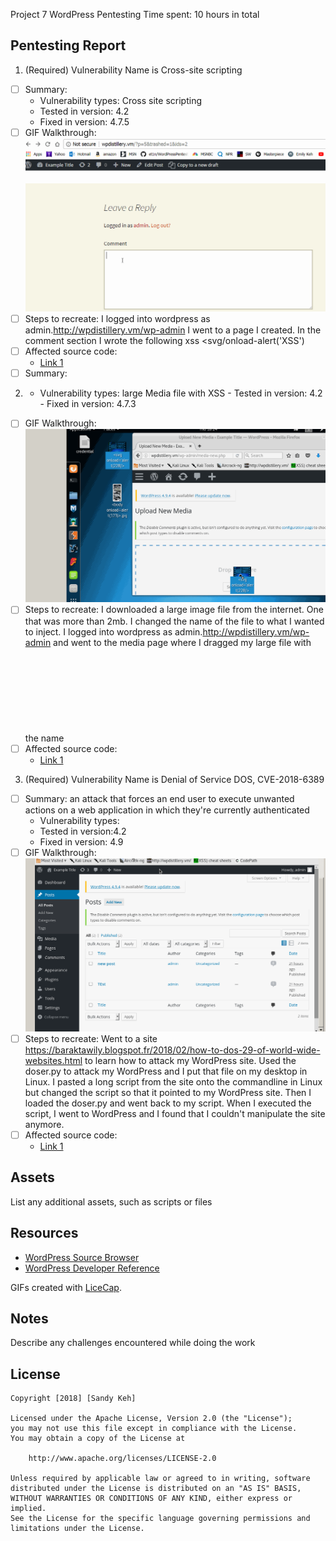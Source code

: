 Project 7 WordPress Pentesting
Time spent: 10 hours in total

## Pentesting Report

1. (Required) Vulnerability Name is Cross-site scripting
  - [ ] Summary: 
    - Vulnerability types:  Cross site scripting
    - Tested in version: 4.2
    - Fixed in version: 4.7.5
  - [ ] GIF Walkthrough: <img src='Week 7xss.gif'/>
  - [ ] Steps to recreate: 
 I logged into wordpress as admin.http://wpdistillery.vm/wp-admin
  I went to a page I created.  In the comment section I wrote the following xss <svg/onload-alert('XSS')
  - [ ] Affected source code:
    - [Link 1](https://core.trac.wordpress.org/browser/tags/version/src/source_file.php)
  - [ ] Summary: 
  
  2. - Vulnerability types:  large Media file with XSS
    - Tested in version: 4.2
    - Fixed in version: 4.7.3
  - [ ] GIF Walkthrough: <img src='Largeuploadxss.gif'/>
  - [ ] Steps to recreate: I downloaded a large image file from the internet.  One that was more than 2mb. I changed the name of the file to what I wanted to inject.  I logged into wordpress as admin.http://wpdistillery.vm/wp-admin and went to the media page where I dragged my large file with the name <svg onload='alert(228)'>
  - [ ] Affected source code:
    - [Link 1](https://core.trac.wordpress.org/browser/tags/version/src/source_file.php)
  
3. (Required) Vulnerability Name is Denial of Service DOS, CVE-2018-6389
  - [ ] Summary: an attack that forces an end user to execute unwanted actions on a web application in which they're currently authenticated
    - Vulnerability types:
    - Tested in version:4.2
    - Fixed in version: 4.9
  - [ ] GIF Walkthrough: <img src='crecords.gif'/>
  - [ ] Steps to recreate: Went to a site https://baraktawily.blogspot.fr/2018/02/how-to-dos-29-of-world-wide-websites.html to learn how to attack my WordPress site.
 Used the doser.py to attack my WordPress and I put that file on my desktop in Linux.
  I pasted a long script from the site onto the commandline in Linux but changed the script so that it pointed to my WordPress site.
  Then I loaded the doser.py and went back to my script.  When I executed the script, I went to WordPress and I found that I couldn't manipulate the site anymore.
  - [ ] Affected source code:
    - [Link 1](https://core.trac.wordpress.org/browser/tags/version/src/source_file.php)
## Assets

List any additional assets, such as scripts or files

## Resources

- [WordPress Source Browser](https://core.trac.wordpress.org/browser/)
- [WordPress Developer Reference](https://developer.wordpress.org/reference/)

GIFs created with [LiceCap](http://www.cockos.com/licecap/).

## Notes

Describe any challenges encountered while doing the work

## License

    Copyright [2018] [Sandy Keh]

    Licensed under the Apache License, Version 2.0 (the "License");
    you may not use this file except in compliance with the License.
    You may obtain a copy of the License at

        http://www.apache.org/licenses/LICENSE-2.0

    Unless required by applicable law or agreed to in writing, software
    distributed under the License is distributed on an "AS IS" BASIS,
    WITHOUT WARRANTIES OR CONDITIONS OF ANY KIND, either express or implied.
    See the License for the specific language governing permissions and
    limitations under the License.
